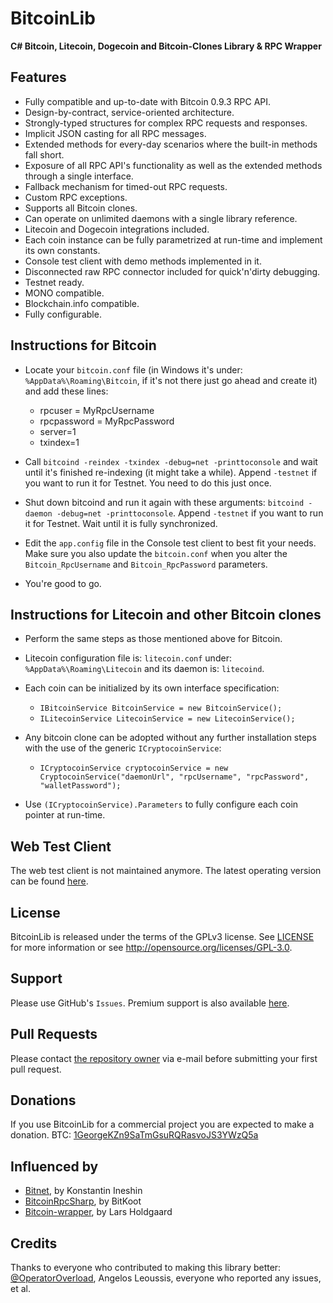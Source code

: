 BitcoinLib
==========

**C# Bitcoin, Litecoin, Dogecoin and Bitcoin-Clones Library & RPC Wrapper**

Features
--------

- Fully compatible and up-to-date with Bitcoin 0.9.3 RPC API.
- Design-by-contract, service-oriented architecture.
- Strongly-typed structures for complex RPC requests and responses.
- Implicit JSON casting for all RPC messages.
- Extended methods for every-day scenarios where the built-in methods fall short.
- Exposure of all RPC API's functionality as well as the extended methods through a single interface.
- Fallback mechanism for timed-out RPC requests.
- Custom RPC exceptions.
- Supports all Bitcoin clones.
- Can operate on unlimited daemons with a single library reference.
- Litecoin and Dogecoin integrations included.
- Each coin instance can be fully parametrized at run-time and implement its own constants.
- Console test client with demo methods implemented in it.
- Disconnected raw RPC connector included for quick'n'dirty debugging.
- Testnet ready.
- MONO compatible.
- Blockchain.info compatible.
- Fully configurable.


Instructions for Bitcoin
------------------------

- Locate your `bitcoin.conf` file (in Windows it's under: `%AppData%\Roaming\Bitcoin`, if it's not there just go ahead and create it) and add these lines:
	- rpcuser = MyRpcUsername
	- rpcpassword = MyRpcPassword
	- server=1
	- txindex=1

- Call `bitcoind -reindex -txindex -debug=net -printtoconsole` and wait until it's finished re-indexing (it might take a while). Append `-testnet` if you want to run it for Testnet. You need to do this just once.

- Shut down bitcoind and run it again with these arguments: `bitcoind -daemon -debug=net -printtoconsole`. Append `-testnet` if you want to run it for Testnet. Wait until it is fully synchronized. 

- Edit the `app.config` file in the Console test client to best fit your needs. Make sure you also update the `bitcoin.conf` when you alter the `Bitcoin_RpcUsername` and `Bitcoin_RpcPassword` parameters.

- You're good to go.


Instructions for Litecoin and other Bitcoin clones
--------------------------------------------------

- Perform the same steps as those mentioned above for Bitcoin.

- Litecoin configuration file is: `litecoin.conf` under: `%AppData%\Roaming\Litecoin` and its daemon is: `litecoind`.

- Each coin can be initialized by its own interface specification:
	- `IBitcoinService BitcoinService = new BitcoinService();` 
	- `ILitecoinService LitecoinService = new LitecoinService();` 

- Any bitcoin clone can be adopted without any further installation steps with the use of the generic `ICryptocoinService`:
	- `ICryptocoinService cryptocoinService = new CryptocoinService("daemonUrl", "rpcUsername", "rpcPassword", "walletPassword");`

- Use `(ICryptocoinService).Parameters` to fully configure each coin pointer at run-time. 


Web Test Client
---------------
The web test client is not maintained anymore. The latest operating version can be found [here](https://github.com/GeorgeKimionis/BitcoinLib-TestClient-Web).


License
-------

BitcoinLib is released under the terms of the GPLv3 license. See [LICENSE](LICENSE) for more information or see http://opensource.org/licenses/GPL-3.0.


Support
-------

Please use GitHub's `Issues`. Premium support is also available [here](mailto:mcaizgk2+bitcoinlib@gmail.com).


Pull Requests
-------------

Please contact [the repository owner](mailto:mcaizgk2+bitcoinlib@gmail.com) via e-mail before submitting your first pull request.


Donations
---------

If you use BitcoinLib for a commercial project you are expected to make a donation. BTC: [1GeorgeKZn9SaTmGsuRQRasvoJS3YWzQ5a](https://blockchain.info/address/1GeorgeKZn9SaTmGsuRQRasvoJS3YWzQ5a)


Influenced by
-------------

- [Bitnet](http://bitnet.sourceforge.net), by Konstantin Ineshin
- [BitcoinRpcSharp](https://github.com/BitKoot/BitcoinRpcSharp), by BitKoot 
- [Bitcoin-wrapper](https://github.com/LarsHoldgaard/bitcoin-wrapper), by Lars Holdgaard 


Credits
-------

Thanks to everyone who contributed to making this library better: [@OperatorOverload](https://github.com/OperatorOverload), Angelos Leoussis, everyone who reported any issues, et al.
